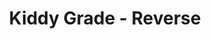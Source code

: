 --- 
title: "Kiddy Grade - Reverse"
publishdate: "2019-3-25T16:48:46+02:00"
src: "https://365manga.net/manga/kiddy-grade-reverse"
image: "https://data.365manga.net/images/thumbnails/24463-kiddy-grade-reverse.jpg"
description: "From Studio ADTRW: After suffering numerous interstellar wars, mankind has finally formed an interstellar union. However there are still many disputes and wars occurring amongst the members of the union itself. In order to resolve these problems, a secret organization, known as GOTT, is formed. They employ agents with special powers to fight for the organization. Agents Eclair and Lumiere are two girls with outstanding abilities, and they are assigned…"
---